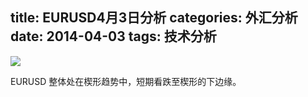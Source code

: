 title: EURUSD4月3日分析
categories: 外汇分析
date: 2014-04-03
tags: 技术分析
---
![](http://eurusd.qiniudn.com/4.png)

EURUSD 整体处在楔形趋势中，短期看跌至楔形的下边缘。


